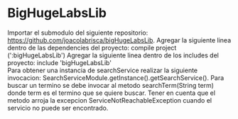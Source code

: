 # BigHugeLabsLib

Importar el submodulo del siguiente repositorio: https://github.com/joacolabrisca/bigHugeLabsLib.
Agregar la siguiente linea dentro de las dependencies del proyecto: compile project (':bigHugeLabsLib')
Agregar la siguiente linea dentro de los includes del proyecto: include 'bigHugeLabsLib'  
Para obtener una instancia de searchService realizar la siguiente invocacion: SearchServiceModule.getInstance().getSearchService().
Para buscar un termino se debe invocar al metodo searchTerm(String term) donde term es el termino que se quiere buscar. Tener en cuenta que el metodo arroja la excepcion ServiceNotReachableException cuando el servicio no puede ser encontrado.
